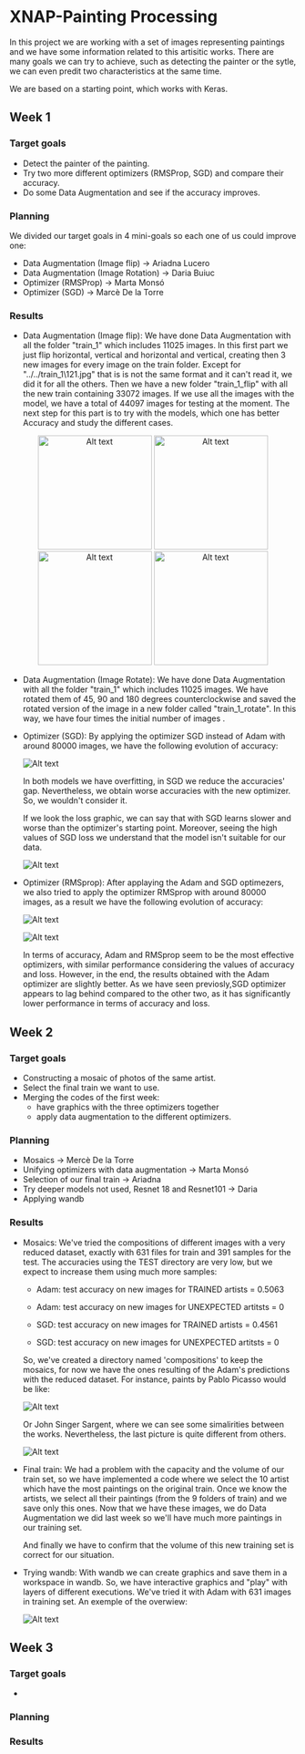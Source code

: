 # XNAP-Painting Processing 
In this project we are working with a set of images representing paintings and we have some information related to this artisitic works. There are many goals we can try to achieve, such as detecting the painter or the sytle, we can even predit two characteristics at the same time. 

We are based on a starting point, which works with Keras.

## Week 1
### Target goals
- Detect the painter of the painting.
- Try two more different optimizers (RMSProp, SGD) and compare their accuracy.
- Do some Data Augmentation and see if the accuracy improves.

### Planning
We divided our target goals in 4 mini-goals so each one of us could improve one:
- Data Augmentation (Image flip) -> Ariadna Lucero
- Data Augmentation (Image Rotation) -> Daria Buiuc
- Optimizer (RMSProp) -> Marta Monsó
- Optimizer (SGD) -> Marcè De la Torre

### Results
- Data Augmentation (Image flip): We have done Data Augmentation with all the folder "train_1" which includes 11025 images. In this first part we just flip horizontal, vertical and horizontal and vertical, creating then 3 new images for every image on the train folder. Except for "../../train_1\121.jpg" that is is not the same format and it can't read it, we did it for all the others. Then we have a new folder "train_1_flip" with all the new train containing 33072 images. If we use all the images with the model, we have a total of 44097 images for testing at the moment. The next step for this part is to try with the models, which one has better Accuracy and study the different cases.

<p align="center">
    <img src="https://github.com/DCC-UAB/XNAPproject-grup07/blob/main/ouput/dat_aug_flip0.jpg" alt="Alt text" width="200"/> <img src="https://github.com/DCC-UAB/XNAPproject-grup07/blob/main/ouput/dat_aug_flip1.jpg" alt="Alt text" width="200"/> <img src="https://github.com/DCC-UAB/XNAPproject-grup07/blob/main/ouput/dat_aug_flip2.jpg" alt="Alt text" width="200"/> <img src="https://github.com/DCC-UAB/XNAPproject-grup07/blob/main/ouput/dat_aug_flip3.jpg" alt="Alt text" width="200"/> </div>

- Data Augmentation (Image Rotate): We have done Data Augmentation with all the folder "train_1" which includes 11025 images. We have rotated them of 45, 90 and 180 degrees counterclockwise and saved the rotated version of the image in a new folder called "train_1_rotate". In this way, we have four times the initial number of images .

- Optimizer (SGD): By applying the optimizer SGD instead of Adam with around 80000 images, we have the following evolution of accuracy:

    ![Alt text](https://github.com/DCC-UAB/XNAPproject-grup07/blob/ebd4ecb6b481321ae315b75d05784402dd550ecc/ouput/model_accuracy.png)

    In both models we have overfitting, in SGD we reduce the accuracies' gap. Nevertheless, we obtain worse accuracies with the new optimizer. So, we wouldn't consider it.

    If we look the loss graphic, we can say that with SGD learns slower and worse than the optimizer's starting point. Moreover, seeing the high values of SGD loss we understand that the model isn't suitable for our data. 

    ![Alt text](https://github.com/DCC-UAB/XNAPproject-grup07/blob/ebd4ecb6b481321ae315b75d05784402dd550ecc/ouput/model_loss.png)

- Optimizer (RMSprop): After applaying the Adam and SGD optimezers, we also tried to apply the optimizer RMSprop with around 80000 images, as a result we have the following evolution of accuracy:


    ![Alt text](https://github.com/DCC-UAB/XNAPproject-grup07/blob/f8232212d00e00508efd644bc216e4bf4f5522a1/ouput/model_accuracy_adam_sgd_rsmprop.png) 

    ![Alt text](https://github.com/DCC-UAB/XNAPproject-grup07/blob/f8232212d00e00508efd644bc216e4bf4f5522a1/ouput/model_loss_adam_sgd_rsmprop.png)

    
    In terms of accuracy, Adam and RMSprop seem to be the most effective optimizers, with similar performance considering the values of accuracy and loss. However, in the end, the results obtained with the Adam optimizer are slightly better. As we have seen previosly,SGD optimizer appears to lag behind compared to the other two, as it has significantly lower performance in terms of accuracy and loss.



## Week 2
### Target goals
- Constructing a mosaic of photos of the same artist. 
- Select the final train we want to use.
- Merging the codes of the first week: 
    - have graphics with the three optimizers together 
    - apply data augmentation to the different optimizers.

### Planning
- Mosaics -> Mercè De la Torre
- Unifying optimizers with data augmentation -> Marta Monsó
- Selection of our final train -> Ariadna
- Try deeper models not used, Resnet 18 and Resnet101 -> Daria
- Applying wandb


### Results
- Mosaics: We've tried the compositions of different images with a very reduced dataset, exactly with 631 files for train and 391 samples for the test. The accuracies using the TEST directory are very low, but we expect to increase them using much more samples:
    - Adam: test accuracy on new images for TRAINED artists = 0.5063
    - Adam: test accuracy on new images for UNEXPECTED artitsts =  0

    - SGD: test accuracy on new images for TRAINED artists = 0.4561
    - SGD: test accuracy on new images for UNEXPECTED artitsts =  0

    So, we've created a directory named 'compositions' to keep the mosaics, for now we have the ones resulting of the Adam's predictions with the reduced dataset. For instance, paints by Pablo Picasso would be like:

    ![Alt text](https://github.com/DCC-UAB/XNAPproject-grup07/blob/7b87d343c7eb66e18fad638b09197006617e3c05/compostions/predictions_631_images/composition_Pablo%20Picasso.png)

    Or John Singer Sargent, where we can see some simalirities between the works. Nevertheless, the last picture is quite different from others.

    ![Alt text](https://github.com/DCC-UAB/XNAPproject-grup07/blob/7b87d343c7eb66e18fad638b09197006617e3c05/compostions/predictions_631_images/composition_John%20Singer%20Sargent.png)

- Final train: We had a problem with the capacity and the volume of our train set, so we have implemented a code where we select the 10 artist which have the most paintings on the original train. Once we know the artists, we select all their paintings (from the 9 folders of train) and we save only this ones. 
    Now that we have these images, we do Data Augmentation we did last week so we'll have much more paintings in our training set.
    
    And finally we have to confirm that the volume of this new training set is correct for our situation.

- Trying wandb: With wandb we can create graphics and save them in a workspace in wandb. So, we have interactive graphics and "play" with layers of different executions. We've tried it with Adam with 631 images in training set. An exemple of the overwiew: 

    ![Alt text](https://github.com/DCC-UAB/XNAPproject-grup07/blob/main/wandb/wandb_dashboard_631_images.png)


## Week 3
### Target goals
- 

### Planning


### Results



